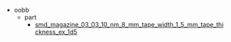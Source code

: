 * oobb
  * part
    * [smd_magazine_03_03_10_nm_8_mm_tape_width_1_5_mm_tape_thickness_ex_1d5](oobb/part/smd_magazine_03_03_10_nm_8_mm_tape_width_1_5_mm_tape_thickness_ex_1d5)

